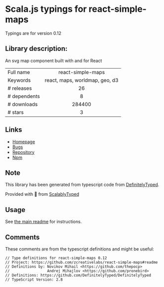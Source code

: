 
# Scala.js typings for react-simple-maps

Typings are for version 0.12

## Library description:
An svg map component built with and for React

|                    |                 |
| ------------------ | :-------------: |
| Full name          | react-simple-maps |
| Keywords           | react, maps, worldmap, geo, d3 |
| # releases         | 26 |
| # dependents       | 8 |
| # downloads        | 284400 |
| # stars            | 3 |

## Links
- [Homepage](https://github.com/zcreativelabs/react-simple-maps#readme)
- [Bugs](https://github.com/zcreativelabs/react-simple-maps/issues)
- [Repository](https://github.com/zcreativelabs/react-simple-maps)
- [Npm](https://www.npmjs.com/package/react-simple-maps)
    


## Note
This library has been generated from typescript code from [DefinitelyTyped](https://definitelytyped.org).

Provided with :purple_heart: from [ScalablyTyped](https://github.com/oyvindberg/ScalablyTyped)

## Usage
See [the main readme](../../readme.md) for instructions.

## Comments

These comments are from the typescript definitions and might be useful:
```
// Type definitions for react-simple-maps 0.12
// Project: https://github.com/zcreativelabs/react-simple-maps#readme
// Definitions by: Novikov Mihail <https://github.com/thepocp>
//                 Andrej Mihajlov <https://github.com/pronebird>
// Definitions: https://github.com/DefinitelyTyped/DefinitelyTyped
// TypeScript Version: 2.8

```

